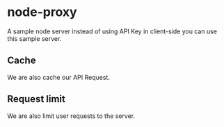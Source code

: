 # node-proxy
A sample node server instead of using API Key in client-side you can use this sample server. 

## Cache
We are also cache our API Request.

## Request limit
We are also limit user requests to the server.
